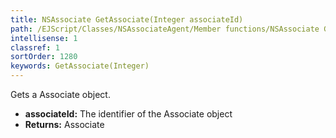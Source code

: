 ```yaml
---
title: NSAssociate GetAssociate(Integer associateId)
path: /EJScript/Classes/NSAssociateAgent/Member functions/NSAssociate GetAssociate(Integer p_0)
intellisense: 1
classref: 1
sortOrder: 1280
keywords: GetAssociate(Integer)
---
```



Gets a Associate object.



* **associateId:** The identifier of the Associate object
* **Returns:** Associate


